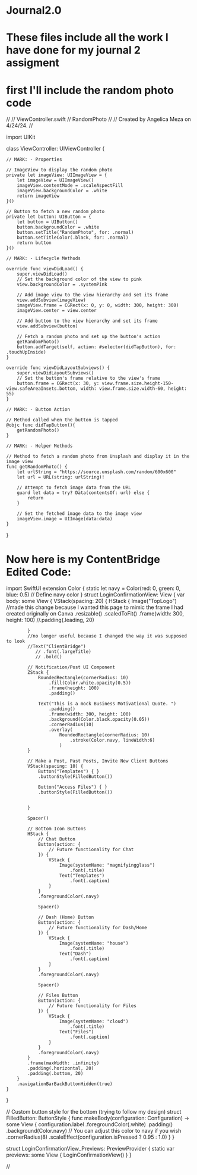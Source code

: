 # Journal2.0
# These files include all the work I have done for my journal 2 assigment
# first I'll include the random photo code

//
//  ViewController.swift
//  RandomPhoto
//
//  Created by Angelica Meza on 4/24/24.
//

import UIKit

class ViewController: UIViewController {

    // MARK: - Properties

    // ImageView to display the random photo
    private let imageView: UIImageView = {
        let imageView = UIImageView()
        imageView.contentMode = .scaleAspectFill
        imageView.backgroundColor = .white
        return imageView
    }()
    
    // Button to fetch a new random photo
    private let button: UIButton = {
        let button = UIButton()
        button.backgroundColor = .white
        button.setTitle("RandomPhoto", for: .normal)
        button.setTitleColor(.black, for: .normal)
        return button
    }()
    
    // MARK: - Lifecycle Methods

    override func viewDidLoad() {
        super.viewDidLoad()
        // Set the background color of the view to pink
        view.backgroundColor = .systemPink
        
        // Add image view to the view hierarchy and set its frame
        view.addSubview(imageView)
        imageView.frame = CGRect(x: 0, y: 0, width: 300, height: 300)
        imageView.center = view.center
        
        // Add button to the view hierarchy and set its frame
        view.addSubview(button)
        
        // Fetch a random photo and set up the button's action
        getRandomPhoto()
        button.addTarget(self, action: #selector(didTapButton), for: .touchUpInside)
    }
    
    override func viewDidLayoutSubviews() {
        super.viewDidLayoutSubviews()
        // Set the button's frame relative to the view's frame
        button.frame = CGRect(x: 30, y: view.frame.size.height-150-view.safeAreaInsets.bottom, width: view.frame.size.width-60, height: 55)
    }

    // MARK: - Button Action

    // Method called when the button is tapped
    @objc func didTapButton(){
        getRandomPhoto()
    }

    // MARK: - Helper Methods

    // Method to fetch a random photo from Unsplash and display it in the image view
    func getRandomPhoto() {
        let urlString = "https://source.unsplash.com/random/600x600"
        let url = URL(string: urlString)!
        
        // Attempt to fetch image data from the URL
        guard let data = try? Data(contentsOf: url) else {
            return
        }
        
        // Set the fetched image data to the image view
        imageView.image = UIImage(data:data)
    }
}

# Now here is my ContentBridge Edited Code:

import SwiftUI
extension Color {
    static let navy = Color(red: 0, green: 0, blue: 0.5) // Define navy color
}
struct LoginConfirmationView: View {
    var body: some View {
        VStack(spacing: 20) {
            HStack {
                Image("TopLogo") //made this change because I wanted this page to mimic the frame I had created originally on Canva
                    .resizable()
                    .scaledToFit()
                    .frame(width: 300, height: 100)
                    //.padding(.leading, 20)
                
            }
            //no longer useful because I changed the way it was supposed to look
            //Text("ClientBridge")
               // .font(.largeTitle)
               // .bold()
            
            // Notification/Post UI Component
            ZStack {
                RoundedRectangle(cornerRadius: 10)
                    .fill(Color.white.opacity(0.5))
                    .frame(height: 100)
                    .padding()
                
                Text("This is a mock Business Motivational Quote. ")
                    .padding()
                    .frame(width: 300, height: 100)
                    .background(Color.black.opacity(0.05))
                    .cornerRadius(10)
                    .overlay(
                        RoundedRectangle(cornerRadius: 10)
                            .stroke(Color.navy, lineWidth:6)
                        )
            }
            
            // Make a Post, Past Posts, Invite New Client Buttons
            VStack(spacing: 10) {
                Button("Templates") { }
                .buttonStyle(FilledButton())

                Button("Access Files") { }
                .buttonStyle(FilledButton())

            
            }
            
            Spacer()
            
            // Bottom Icon Buttons
            HStack {
                // Chat Button
                Button(action: {
                    // Future functionality for Chat
                }) {
                    VStack {
                        Image(systemName: "magnifyingglass")
                            .font(.title)
                        Text("Templates")
                            .font(.caption)
                    }
                }
                .foregroundColor(.navy)
                
                Spacer()
                
                // Dash (Home) Button
                Button(action: {
                    // Future functionality for Dash/Home
                }) {
                    VStack {
                        Image(systemName: "house")
                            .font(.title)
                        Text("Dash")
                            .font(.caption)
                    }
                }
                .foregroundColor(.navy)
                
                Spacer()
                
                // Files Button
                Button(action: {
                    // Future functionality for Files
                }) {
                    VStack {
                        Image(systemName: "cloud")
                            .font(.title)
                        Text("Files")
                            .font(.caption)
                    }
                }
                .foregroundColor(.navy)
            }
            .frame(maxWidth: .infinity)
            .padding(.horizontal, 20)
            .padding(.bottom, 20)
        }
        .navigationBarBackButtonHidden(true)
    }
}

// Custom button style for the bottom (trying to follow my design)
struct FilledButton: ButtonStyle {
    func makeBody(configuration: Configuration) -> some View {
        configuration.label
            .foregroundColor(.white)
            .padding()
            .background(Color.navy) // You can adjust this color to navy if you wish
            .cornerRadius(8)
            .scaleEffect(configuration.isPressed ? 0.95 : 1.0)
    }
}

struct LoginConfirmationView_Previews: PreviewProvider {
    static var previews: some View {
        LoginConfirmationView()
    }
}

// 
